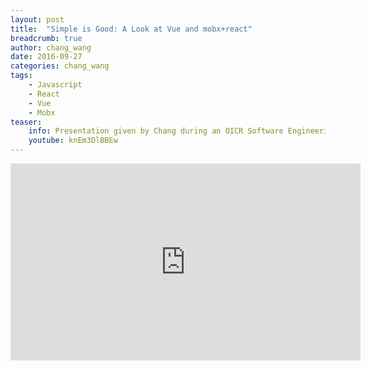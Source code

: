 ```yaml
---
layout: post
title:  "Simple is Good: A Look at Vue and mobx+react"
breadcrumb: true
author: chang_wang
date: 2016-09-27
categories: chang_wang
tags:
    - Javascript
    - React
    - Vue
    - Mobx
teaser:
    info: Presentation given by Chang during an OICR Software Engineering Club meeting.
    youtube: knEm3DlBBEw
---
```

<iframe width="560" height="315" src="https://www.youtube.com/embed/knEm3DlBBEw" frameborder="0" allowfullscreen></iframe>
